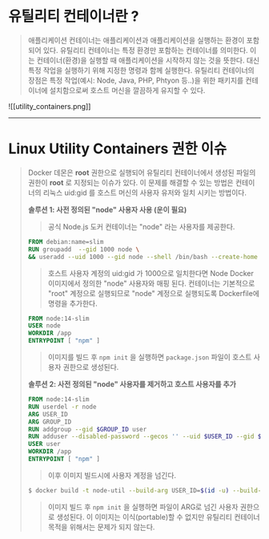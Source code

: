 # 유틸리티 컨테이너란 ?

>애플리케이션 컨테이너는 애플리케이션과 애플리케이션을 실행하는 환경이 포함되어 있다.
>유틸리티 컨테이너는 특정 환경만 포함하는 컨테이너를 의미한다.
>이는 컨테이너(환경)을 실행할 때 애플리케이션을 시작하지 않는 것을 뜻한다.
>대신 특정 작업을 실행하기 위해 지정한 명령과 함께 실행한다.
>유틸리티 컨테이너의 장점은 특정 작업(예시: Node, Java, PHP, Phtyon 등..)을 위한 패키지를 컨테이너에 설치함으로써 호스트 머신을 깔끔하게 유지할 수 있다.

![[utility_containers.png]]

---
# Linux Utility Containers 권한 이슈

>Docker 데몬은 **root** 권한으로 실행되어 유틸리티 컨테이너에서 생성된 파일의 권한이 **root** 로 지정되는 이슈가 있다.
>이 문제를 해결할 수 있는 방법은 컨테이너의 리눅스 uid:gid 를 호스트 머신의 사용자 유저와 일치 시키는 방법이다.
>
>**솔루션 1: 사전 정의된 "node" 사용자 사용 (운이 필요)**
>>공식 Node.js 도커 컨테이너는 "node" 라는 사용자를 제공한다.
>```dockerfile
>FROM debian:name=slim
>RUN groupadd  --gid 1000 node \
>&& useradd --uid 1000 --gid node --shell /bin/bash --create-home node
>```
>>호스트 사용자 계정의 uid:gid 가 1000으로 일치한다면 Node Docker 이미지에서 정의한 "node" 사용자와 매핑 된다.
>>컨테이너는 기본적으로 "root" 계정으로 실행되므로 "node" 계정으로 실행되도록 Dockerfile에 명령을 추가한다.
>```dockerfile
>FROM node:14-slim
>USER node
>WORKDIR /app
>ENTRYPOINT [ "npm" ]
>```
>>이미지를 빌드 후 `npm init` 을 실행하면 `package.json` 파일이 호스트 사용자 권한으로 생성된다.
>
>**솔루션 2: 사전 정의된 "node" 사용자를 제거하고 호스트 사용자를 추가**
>```dockerfile
>FROM node:14-slim
>RUN userdel -r node
>ARG USER_ID
>ARG GROUP_ID
>RUN addgroup --gid $GROUP_ID user
>RUN adduser --disabled-password --gecos '' --uid $USER_ID --gid $GROUP_ID user
>USER user
>WORKDIR /app
>ENTRYPOINT [ "npm" ]
>```
>>이후 이미지 빌드시에 사용자 계정을 넘긴다.
>```bash
>$ docker build -t node-util --build-arg USER_ID=$(id -u) --build-arg GROUP_ID=$(id -g) .
>```
>>이미지 빌드 후 `npm init` 을 실행하면 파일이 ARG로 넘긴 사용자 권한으로 생성된다.
>>이 이미지는 이식(portable)할 수 없지만 유틸리티 컨테이너 목적을 위해서는 문제가 되지 않는다.






